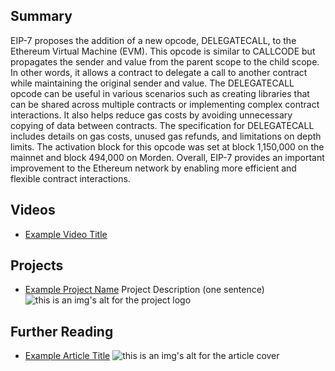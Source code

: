 ## Summary

EIP-7 proposes the addition of a new opcode, DELEGATECALL, to the Ethereum Virtual Machine (EVM). This opcode is similar to CALLCODE but propagates the sender and value from the parent scope to the child scope. In other words, it allows a contract to delegate a call to another contract while maintaining the original sender and value. The DELEGATECALL opcode can be useful in various scenarios such as creating libraries that can be shared across multiple contracts or implementing complex contract interactions. It also helps reduce gas costs by avoiding unnecessary copying of data between contracts. The specification for DELEGATECALL includes details on gas costs, unused gas refunds, and limitations on depth limits. The activation block for this opcode was set at block 1,150,000 on the mainnet and block 494,000 on Morden. Overall, EIP-7 provides an important improvement to the Ethereum network by enabling more efficient and flexible contract interactions.

## Videos

- [Example Video Title](https://www.youtube.com/watch?v=TDGq4aeevgY)

## Projects

- [Example Project Name](https://xxxx.xxx/xxxxx) Project Description (one sentence) ![this is an img's alt for the project logo](https://xxxx.xxx/project-logo.xxx)

## Further Reading

- [Example Article Title](https://xxxx.xxx/xxxxx) ![this is an img's alt for the article cover](https://xxxx.xxx/article-cover.xxx)
